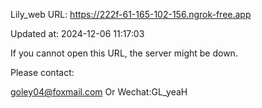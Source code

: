 Lily_web URL: https://222f-61-165-102-156.ngrok-free.app

Updated at: 2024-12-06 11:17:03

If you cannot open this URL, the server might be down.

Please contact: 

goley04@foxmail.com Or Wechat:GL_yeaH